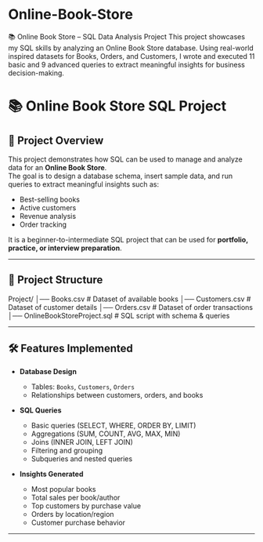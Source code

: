 # Online-Book-Store
📚 Online Book Store – SQL Data Analysis Project  This project showcases my SQL skills by analyzing an Online Book Store database. Using real-world inspired datasets for Books, Orders, and Customers, I wrote and executed 11 basic and 9 advanced queries to extract meaningful insights for business decision-making.
# 📚 Online Book Store SQL Project

## 📌 Project Overview
This project demonstrates how SQL can be used to manage and analyze data for an **Online Book Store**.  
The goal is to design a database schema, insert sample data, and run queries to extract meaningful insights such as:
- Best-selling books
- Active customers
- Revenue analysis
- Order tracking

It is a beginner-to-intermediate SQL project that can be used for **portfolio, practice, or interview preparation**.

---

## 📂 Project Structure
Project/ │── Books.csv          # Dataset of available books │── Customers.csv      # Dataset of customer details │── Orders.csv         # Dataset of order transactions │── OnlineBookStoreProject.sql  # SQL script with schema & queries

---

## 🛠️ Features Implemented
- **Database Design**
  - Tables: `Books`, `Customers`, `Orders`
  - Relationships between customers, orders, and books

- **SQL Queries**
  - Basic queries (SELECT, WHERE, ORDER BY, LIMIT)
  - Aggregations (SUM, COUNT, AVG, MAX, MIN)
  - Joins (INNER JOIN, LEFT JOIN)
  - Filtering and grouping
  - Subqueries and nested queries

- **Insights Generated**
  - Most popular books
  - Total sales per book/author
  - Top customers by purchase value
  - Orders by location/region
  - Customer purchase behavior

---
